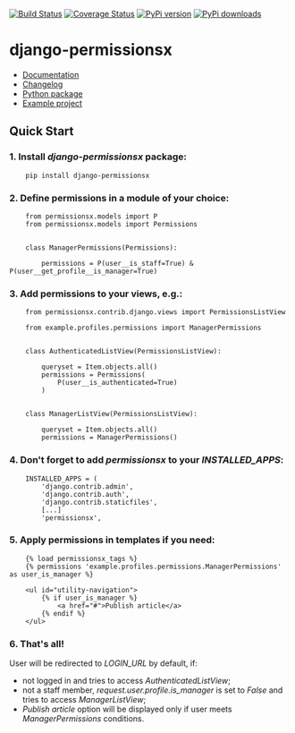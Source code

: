 [![Build Status](https://travis-ci.org/thinkingpotato/django-permissionsx.png?branch=master)](https://travis-ci.org/thinkingpotato/django-permissionsx)
[![Coverage Status](https://coveralls.io/repos/thinkingpotato/django-permissionsx/badge.png)](https://coveralls.io/r/thinkingpotato/django-permissionsx)
[![PyPi version](https://pypip.in/v/django-permissionsx/badge.png)](https://crate.io/packages/django-permissionsx/)
[![PyPi downloads](https://pypip.in/d/django-permissionsx/badge.png)](https://crate.io/packages/django-permissionsx/)

# django-permissionsx

* [Documentation](http://django-permissionsx.readthedocs.org/)
* [Changelog](http://django-permissionsx.readthedocs.org/en/latest/changelog.html)
* [Python package](http://pypi.python.org/pypi/django-permissionsx/)
* [Example project](http://github.com/thinkingpotato/django-permissionsx-example)

## Quick Start

### 1. Install *django-permissionsx* package:

        pip install django-permissionsx

### 2. Define permissions in a module of your choice:

        from permissionsx.models import P
        from permissionsx.models import Permissions


        class ManagerPermissions(Permissions):

            permissions = P(user__is_staff=True) & P(user__get_profile__is_manager=True)


### 3. Add permissions to your views, e.g.:

        from permissionsx.contrib.django.views import PermissionsListView

        from example.profiles.permissions import ManagerPermissions


        class AuthenticatedListView(PermissionsListView):

            queryset = Item.objects.all()
            permissions = Permissions(
                P(user__is_authenticated=True)
            )


        class ManagerListView(PermissionsListView):

            queryset = Item.objects.all()
            permissions = ManagerPermissions()


### 4. Don't forget to add *permissionsx* to your *INSTALLED_APPS*:

        INSTALLED_APPS = (
            'django.contrib.admin',
            'django.contrib.auth',
            'django.contrib.staticfiles',
            [...]
            'permissionsx',

### 5. Apply permissions in templates if you need:

        {% load permissionsx_tags %}
        {% permissions 'example.profiles.permissions.ManagerPermissions' as user_is_manager %}

        <ul id="utility-navigation">
            {% if user_is_manager %}
                <a href="#">Publish article</a>
            {% endif %}
        </ul>


### 6. That's all!

User will be redirected to *LOGIN_URL* by default, if:

* not logged in and tries to access *AuthenticatedListView*;
* not a staff member, *request.user.profile.is_manager* is set to *False* and tries to access *ManagerListView*;
* *Publish article* option will be displayed only if user meets *ManagerPermissions* conditions.

